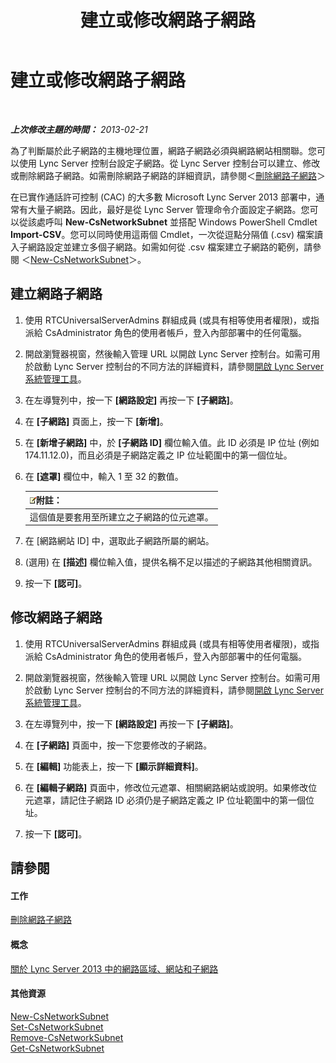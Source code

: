﻿---
title: 建立或修改網路子網路
TOCTitle: 建立或修改網路子網路
ms:assetid: 1ba8c4e3-fbc7-4758-88ac-d651fef17bed
ms:mtpsurl: https://technet.microsoft.com/zh-tw/library/Gg520957(v=OCS.15)
ms:contentKeyID: 49290251
ms.date: 08/10/2015
mtps_version: v=OCS.15
ms.translationtype: HT
---

# 建立或修改網路子網路

 

_**上次修改主題的時間：** 2013-02-21_

為了判斷屬於此子網路的主機地理位置，網路子網路必須與網路網站相關聯。您可以使用 Lync Server 控制台設定子網路。從 Lync Server 控制台可以建立、修改或刪除網路子網路。如需刪除網路子網路的詳細資訊，請參閱＜[刪除網路子網路](lync-server-2013-deleting-network-subnets.md)＞

在已實作通話許可控制 (CAC) 的大多數 Microsoft Lync Server 2013 部署中，通常有大量子網路。因此，最好是從 Lync Server 管理命令介面設定子網路。您可以從該處呼叫 **New-CsNetworkSubnet** 並搭配 Windows PowerShell Cmdlet **Import-CSV**。您可以同時使用這兩個 Cmdlet，一次從逗點分隔值 (.csv) 檔案讀入子網路設定並建立多個子網路。如需如何從 .csv 檔案建立子網路的範例，請參閱 ＜[New-CsNetworkSubnet](new-csnetworksubnet.md)＞。

## 建立網路子網路

1.  使用 RTCUniversalServerAdmins 群組成員 (或具有相等使用者權限)，或指派給 CsAdministrator 角色的使用者帳戶，登入內部部署中的任何電腦。

2.  開啟瀏覽器視窗，然後輸入管理 URL 以開啟 Lync Server 控制台。如需可用於啟動 Lync Server 控制台的不同方法的詳細資料，請參閱[開啟 Lync Server 系統管理工具](lync-server-2013-open-lync-server-administrative-tools.md)。

3.  在左導覽列中，按一下 **\[網路設定\]** 再按一下 **\[子網路\]**。

4.  在 **\[子網路\]** 頁面上，按一下 **\[新增\]**。

5.  在 **\[新增子網路\]** 中，於 **\[子網路 ID\]** 欄位輸入值。此 ID 必須是 IP 位址 (例如 174.11.12.0)，而且必須是子網路定義之 IP 位址範圍中的第一個位址。

6.  在 **\[遮罩\]** 欄位中，輸入 1 至 32 的數值。
    
    <table>
    <thead>
    <tr class="header">
    <th><img src="images/Gg398811.note(OCS.15).gif" title="note" alt="note" />附註：</th>
    </tr>
    </thead>
    <tbody>
    <tr class="odd">
    <td>這個值是要套用至所建立之子網路的位元遮罩。</td>
    </tr>
    </tbody>
    </table>


7.  在 \[網路網站 ID\] 中，選取此子網路所屬的網站。

8.  (選用) 在 **\[描述\]** 欄位輸入值，提供名稱不足以描述的子網路其他相關資訊。

9.  按一下 **\[認可\]**。

## 修改網路子網路

1.  使用 RTCUniversalServerAdmins 群組成員 (或具有相等使用者權限)，或指派給 CsAdministrator 角色的使用者帳戶，登入內部部署中的任何電腦。

2.  開啟瀏覽器視窗，然後輸入管理 URL 以開啟 Lync Server 控制台。如需可用於啟動 Lync Server 控制台的不同方法的詳細資料，請參閱[開啟 Lync Server 系統管理工具](lync-server-2013-open-lync-server-administrative-tools.md)。

3.  在左導覽列中，按一下 **\[網路設定\]** 再按一下 **\[子網路\]**。

4.  在 **\[子網路\]** 頁面中，按一下您要修改的子網路。

5.  在 **\[編輯\]** 功能表上，按一下 **\[顯示詳細資料\]**。

6.  在 **\[編輯子網路\]** 頁面中，修改位元遮罩、相關網路網站或說明。如果修改位元遮罩，請記住子網路 ID 必須仍是子網路定義之 IP 位址範圍中的第一個位址。

7.  按一下 **\[認可\]**。

## 請參閱

#### 工作

[刪除網路子網路](lync-server-2013-deleting-network-subnets.md)  

#### 概念

[關於 Lync Server 2013 中的網路區域、網站和子網路](lync-server-2013-about-network-regions-sites-and-subnets.md)  

#### 其他資源

[New-CsNetworkSubnet](new-csnetworksubnet.md)  
[Set-CsNetworkSubnet](set-csnetworksubnet.md)  
[Remove-CsNetworkSubnet](remove-csnetworksubnet.md)  
[Get-CsNetworkSubnet](get-csnetworksubnet.md)

